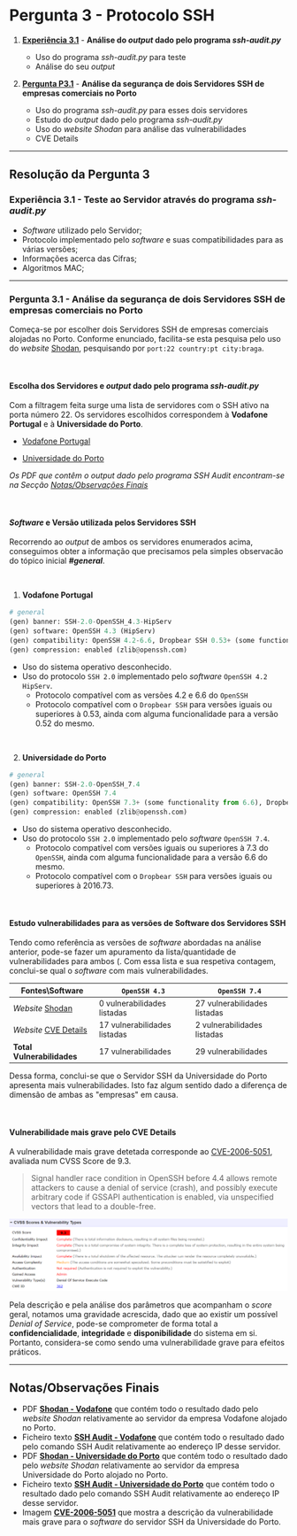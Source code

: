 # Pergunta 3 - Protocolo SSH

1. [**Experiência 3.1**](#experiência-31---teste-ao-servidor-através-do-programa-ssh-auditpy) - **Análise do *output* dado pelo programa *ssh-audit.py***
    - Uso do programa *ssh-audit.py* para teste
    - Análise do seu *output*

2. [**Pergunta P3.1**](#pergunta-31---análise-da-segurança-de-dois-servidores-ssh-de-empresas-comerciais-no-porto) - **Análise da segurança de dois Servidores SSH de empresas comerciais no Porto**
	- Uso do programa *ssh-audit.py* para esses dois servidores
	- Estudo do *output* dado pelo programa *ssh-audit.py*
	- Uso do *website Shodan* para análise das vulnerabilidades
	- CVE Details

---

## Resolução da Pergunta 3

### Experiência 3.1 - Teste ao Servidor através do programa *ssh-audit.py*

- *Software* utilizado pelo Servidor;
- Protocolo implementado pelo *software* e suas compatibilidades para as várias versões;
- Informações acerca das Cifras;
- Algoritmos MAC;

---

### Pergunta 3.1 - Análise da segurança de dois Servidores SSH de empresas comerciais no Porto

Começa-se por escolher dois Servidores SSH de empresas comerciais alojadas no Porto. Conforme enunciado, facilita-se esta pesquisa pelo uso do *website* [Shodan](https://www.shodan.io/), pesquisando por `port:22 country:pt city:braga`.

<br/>

#### Escolha dos Servidores e *output* dado pelo programa *ssh-audit.py*

Com a filtragem feita surge uma lista de servidores com o SSH ativo na porta número 22. Os servidores escolhidos correspondem à **Vodafone Portugal** e à **Universidade do Porto**.

- [Vodafone Portugal](https://www.shodan.io/host/178.166.18.42)

- [Universidade do Porto](https://www.shodan.io/host/193.137.28.238)

*Os PDF que contêm o output dado pelo programa SSH Audit encontram-se na Secção [Notas/Observações Finais](#notasobservações-finais)*

<br/>

#### *Software* e Versão utilizada pelos Servidores SSH

Recorrendo ao *output* de ambos os servidores enumerados acima, conseguimos obter a informação que precisamos pela simples observacão do tópico inicial ***#general***.

<br/>

1. **Vodafone Portugal**

```python
# general
(gen) banner: SSH-2.0-OpenSSH_4.3-HipServ
(gen) software: OpenSSH 4.3 (HipServ)
(gen) compatibility: OpenSSH 4.2-6.6, Dropbear SSH 0.53+ (some functionality from 0.52)
(gen) compression: enabled (zlib@openssh.com)
```

- Uso do sistema operativo desconhecido.
- Uso do protocolo `SSH 2.0` implementado pelo *software* `OpenSSH 4.2 HipServ`.
  - Protocolo compatível com as versões 4.2 e 6.6 do `OpenSSH`
  - Protocolo compatível com o `Dropbear SSH` para versões iguais ou superiores à 0.53, ainda com alguma funcionalidade para a versão 0.52 do mesmo.

<br/>

2. **Universidade do Porto**

```python
# general
(gen) banner: SSH-2.0-OpenSSH_7.4
(gen) software: OpenSSH 7.4
(gen) compatibility: OpenSSH 7.3+ (some functionality from 6.6), Dropbear SSH 2016.73+
(gen) compression: enabled (zlib@openssh.com)
```

- Uso do sistema operativo desconhecido.
- Uso do protocolo `SSH 2.0` implementado pelo *software* `OpenSSH 7.4`.
  - Protocolo compatível com versões iguais ou superiores à 7.3 do `OpenSSH`, ainda com alguma funcionalidade para a versão 6.6 do mesmo.
  - Protocolo compatível com o `Dropbear SSH` para versões iguais ou superiores à 2016.73.

<br/>

#### Estudo vulnerabilidades para as versões de Software dos Servidores SSH

Tendo como referência as versões de *software* abordadas na análise anterior, pode-se fazer um apuramento da lista/quantidade de vulnerabilidades para ambos (. Com essa lista e sua respetiva contagem, conclui-se qual o *software* com mais vulnerabilidades.

| Fontes\Software                                              | `OpenSSH 4.3`                | `OpenSSH 7.4`                |
| ------------------------------------------------------------ | ---------------------------- | ---------------------------- |
| *Website* [Shodan](https://www.shodan.io/host/178.166.18.42) | 0 vulnerabilidades listadas  | 27 vulnerabilidades listadas |
| *Website* [CVE Details](https://www.cvedetails.com/vulnerability-list/vendor_id-97/product_id-585/version_id-37157/Openbsd-Openssh-4.3.html) | 17 vulnerabilidades listadas | 2 vulnerabilidades listadas  |
| **Total Vulnerabilidades**                                   | 17 vulnerabilidades          | 29 vulnerabilidades          |

Dessa forma, conclui-se que o Servidor SSH da Universidade do Porto apresenta mais vulnerabilidades. Isto faz algum sentido dado a diferença de dimensão de ambas as "empresas" em causa.

<br/>

#### Vulnerabilidade mais grave pelo CVE Details

A vulnerabilidade mais grave detetada corresponde ao [CVE-2006-5051](https://www.cvedetails.com/cve/CVE-2006-5051/), avaliada num CVSS Score de 9.3.

>  Signal handler race condition in OpenSSH before 4.4 allows remote attackers to cause a denial of service (crash), and possibly execute arbitrary code if GSSAPI authentication is enabled, via unspecified vectors that lead to a double-free.

<p align="center">
    <img src="Images/CVE-2006-5051.png">
</p>


Pela descrição e pela análise dos parâmetros que acompanham o *score* geral, notamos uma gravidade acrescida, dado que ao existir um possível *Denial of Service*, pode-se comprometer de forma total a **confidencialidade**, **integridade** e **disponibilidade** do sistema em si. Portanto, considera-se como sendo uma vulnerabilidade grave para efeitos práticos.

---

## Notas/Observações Finais

- PDF [**Shodan - Vodafone**](https://github.com/uminho-miei-engseg-19-20/Grupo5/blob/master/Trabalhos%20Pr%C3%A1ticos/TP2/P3%20-%20Protocolo%20SSH/Shodan%20-%20Vodafone.pdf) que contém todo o resultado dado pelo *website Shodan* relativamente ao servidor da empresa Vodafone alojado no Porto.
- Ficheiro texto [**SSH Audit - Vodafone**](https://github.com/uminho-miei-engseg-19-20/Grupo5/blob/master/Trabalhos%20Pr%C3%A1ticos/TP2/P3%20-%20Protocolo%20SSH/SSH%20Audit%20-%20Vodafone.txt) que contém todo o resultado dado pelo comando SSH Audit relativamente ao endereço IP desse servidor.
- PDF [**Shodan - Universidade do Porto**](https://github.com/uminho-miei-engseg-19-20/Grupo5/blob/master/Trabalhos%20Pr%C3%A1ticos/TP2/P3%20-%20Protocolo%20SSH/Shodan%20-%20Universidade%20do%20Porto.pdf) que contém todo o resultado dado pelo *website Shodan* relativamente ao servidor da empresa Universidade do Porto alojado no Porto.
- Ficheiro texto [**SSH Audit - Universidade do Porto**](https://github.com/uminho-miei-engseg-19-20/Grupo5/blob/master/Trabalhos%20Pr%C3%A1ticos/TP2/P3%20-%20Protocolo%20SSH/SSH%20Audit%20-%20Universidade%20do%20Porto.txt) que contém todo o resultado dado pelo comando SSH Audit relativamente ao endereço IP desse servidor.
- Imagem [**CVE-2006-5051**](https://github.com/uminho-miei-engseg-19-20/Grupo5/blob/master/Trabalhos%20Pr%C3%A1ticos/TP2/P3%20-%20Protocolo%20SSH/Images/CVE-2006-5051.png) que mostra a descrição da vulnerabilidade mais grave para o *software* do servidor SSH da Universidade do Porto.